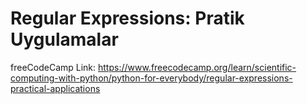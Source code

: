 # Regular Expressions: Pratik Uygulamalar

freeCodeCamp Link: https://www.freecodecamp.org/learn/scientific-computing-with-python/python-for-everybody/regular-expressions-practical-applications